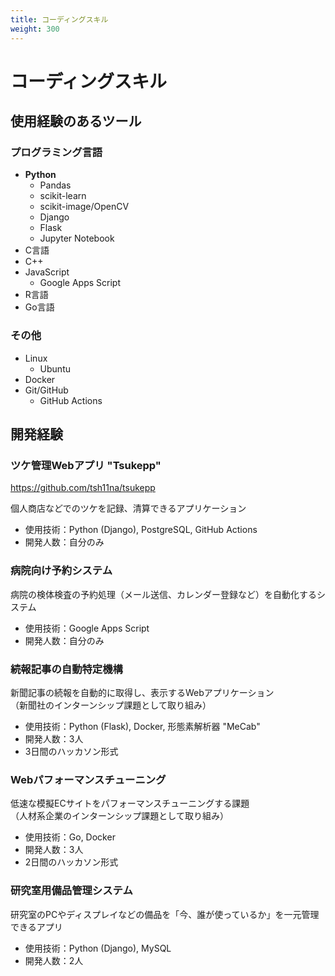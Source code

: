 ```yaml
---
title: コーディングスキル
weight: 300
---
```


# コーディングスキル

## **使用経験のあるツール**
### プログラミング言語

- **Python**
  - Pandas
  - scikit-learn
  - scikit-image/OpenCV
  - Django
  - Flask
  - Jupyter Notebook
- C言語
- C++
- JavaScript
  - Google Apps Script
- R言語
- Go言語

### その他
- Linux
  - Ubuntu
- Docker
- Git/GitHub
  - GitHub Actions


## **開発経験**
### ツケ管理Webアプリ "Tsukepp"
https://github.com/tsh11na/tsukepp

個人商店などでのツケを記録、清算できるアプリケーション

- 使用技術：Python (Django), PostgreSQL, GitHub Actions
- 開発人数：自分のみ

### 病院向け予約システム

病院の検体検査の予約処理（メール送信、カレンダー登録など）を自動化するシステム

- 使用技術：Google Apps Script
- 開発人数：自分のみ

### 続報記事の自動特定機構

新聞記事の続報を自動的に取得し、表示するWebアプリケーション  
（新聞社のインターンシップ課題として取り組み）

- 使用技術：Python (Flask), Docker, 形態素解析器 "MeCab"
- 開発人数：3人
- 3日間のハッカソン形式


### Webパフォーマンスチューニング

低速な模擬ECサイトをパフォーマンスチューニングする課題  
（人材系企業のインターンシップ課題として取り組み）

- 使用技術：Go, Docker
- 開発人数：3人
- 2日間のハッカソン形式


### 研究室用備品管理システム

研究室のPCやディスプレイなどの備品を「今、誰が使っているか」を一元管理できるアプリ

- 使用技術：Python (Django), MySQL
- 開発人数：2人
